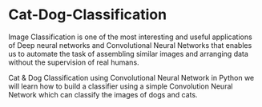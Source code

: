 # Cat-Dog-Classification

Image Classification is one of the most interesting and useful applications of Deep neural networks and Convolutional Neural Networks that enables us to automate the task of assembling similar images and arranging data without the supervision of real humans.

Cat & Dog Classification using Convolutional Neural Network in Python
we will learn how to build a classifier using a simple Convolution Neural Network which can classify the images of dogs and cats. 
